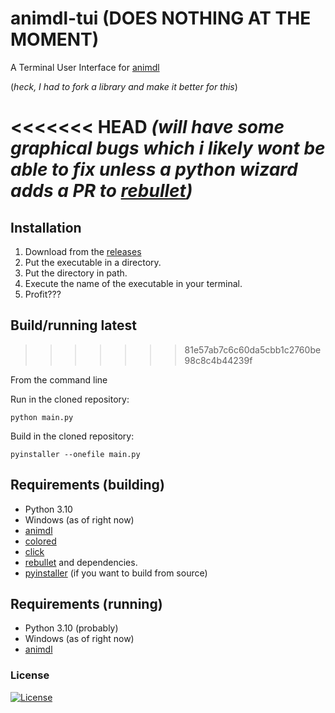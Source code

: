 # animdl-tui (DOES NOTHING AT THE MOMENT)

A Terminal User Interface for [animdl](https://github.com/justfoolingaround/animdl)

(_heck, I had to fork a library and make it better for this_)

<<<<<<< HEAD
*(will have some graphical bugs which i likely wont be able to fix unless a python wizard adds a PR to [rebullet](https://github.com/h4rldev/rebullet))*
=======

## Installation

1. Download from the [releases](https://github.com/h4rldev/animdl-tui/releases)
2. Put the executable in a directory.
3. Put the directory in path.
4. Execute the name of the executable in your terminal.
5. Profit???
## Build/running latest
>>>>>>> 81e57ab7c6c60da5cbb1c2760be98c8c4b44239f

From the command line

Run in the cloned repository:

`python main.py`

Build in the cloned repository:

`pyinstaller --onefile main.py`

## Requirements (building)

- Python 3.10
- Windows (as of right now)
- [animdl](https://github.com/justfoolingaround/animdl)
- [colored](https://pypi.org/project/colored/)
- [click](https://pypi.org/project/click/)
- [rebullet](https://pypi.org/project/rebullet) and dependencies.
- [pyinstaller](https://pyinstaller.org/en/stable/) (if you want to build from source)

## Requirements (running)

- Python 3.10 (probably)
- Windows (as of right now)
- [animdl](https://github.com/justfoolingaround/animdl)

### License

[![License](https://img.shields.io/github/license/h4rldev/animdl-tui?style=flat-square)](https://github.com/H4rldev/animdl-tui/blob/main/LICENSE)
